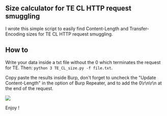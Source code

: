 ## Size calculator for TE CL HTTP request smuggling

I wrote this simple script to easily find Content-Length and Transfer-Encoding sizes for TE CL HTTP request smuggling.

## How to

Write your data inside a txt file without the 0 which terminates the request for TE. Then: `python 3 TE_CL_size.py -f file.txt`.

Copy paste the results inside Burp, don't forget to uncheck the "Update Content-Length" in the option of Burp Repeater, and to add the 0\r\n\r\n at the end of the request.

![](_resources/presentation.gif)

Enjoy !
